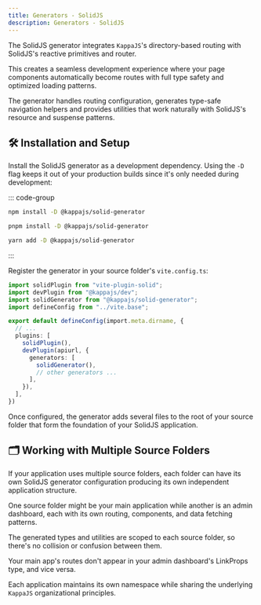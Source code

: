 ```yaml
---
title: Generators - SolidJS
description: Generators - SolidJS
---
```


The SolidJS generator integrates `KappaJS`'s directory-based routing
with SolidJS's reactive primitives and router.

This creates a seamless development experience where your page components
automatically become routes with full type safety and optimized loading patterns.

The generator handles routing configuration, generates type-safe navigation helpers
and provides utilities that work naturally with SolidJS's resource and suspense patterns.

## 🛠 Installation and Setup

Install the SolidJS generator as a development dependency.
Using the `-D` flag keeps it out of your production builds
since it's only needed during development:

::: code-group

```sh [npm]
npm install -D @kappajs/solid-generator
```

```sh [pnpm]
pnpm install -D @kappajs/solid-generator
```

```sh [yarn]
yarn add -D @kappajs/solid-generator
```
:::

Register the generator in your source folder's `vite.config.ts`:

```ts [vite.config.ts]
import solidPlugin from "vite-plugin-solid";
import devPlugin from "@kappajs/dev";
import solidGenerator from "@kappajs/solid-generator";
import defineConfig from "../vite.base";

export default defineConfig(import.meta.dirname, {
  // ...
  plugins: [
    solidPlugin(),
    devPlugin(apiurl, {
      generators: [
        solidGenerator(),
        // other generators ...
      ],
    }),
  ],
})
```

Once configured, the generator adds several files to the root of your source folder
that form the foundation of your SolidJS application.

## 🗂️ Working with Multiple Source Folders

If your application uses multiple source folders,
each folder can have its own SolidJS generator configuration
producing its own independent application structure.

One source folder might be your main application
while another is an admin dashboard,
each with its own routing, components, and data fetching patterns.

The generated types and utilities are scoped to each source folder,
so there's no collision or confusion between them.

Your main app's routes don't appear in your admin dashboard's LinkProps type,
and vice versa.

Each application maintains its own namespace
while sharing the underlying `KappaJS` organizational principles.

